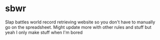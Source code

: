 # sbwr
Slap battles world record retrieving website so you don't have to manually go on the spreadsheet. Might update more with other rules and stuff but yeah I only make stuff when I'm bored
